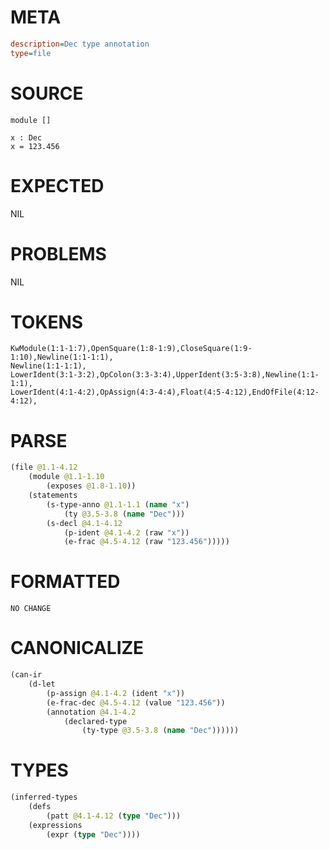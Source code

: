 # META
~~~ini
description=Dec type annotation
type=file
~~~
# SOURCE
~~~roc
module []

x : Dec
x = 123.456
~~~
# EXPECTED
NIL
# PROBLEMS
NIL
# TOKENS
~~~zig
KwModule(1:1-1:7),OpenSquare(1:8-1:9),CloseSquare(1:9-1:10),Newline(1:1-1:1),
Newline(1:1-1:1),
LowerIdent(3:1-3:2),OpColon(3:3-3:4),UpperIdent(3:5-3:8),Newline(1:1-1:1),
LowerIdent(4:1-4:2),OpAssign(4:3-4:4),Float(4:5-4:12),EndOfFile(4:12-4:12),
~~~
# PARSE
~~~clojure
(file @1.1-4.12
	(module @1.1-1.10
		(exposes @1.8-1.10))
	(statements
		(s-type-anno @1.1-1.1 (name "x")
			(ty @3.5-3.8 (name "Dec")))
		(s-decl @4.1-4.12
			(p-ident @4.1-4.2 (raw "x"))
			(e-frac @4.5-4.12 (raw "123.456")))))
~~~
# FORMATTED
~~~roc
NO CHANGE
~~~
# CANONICALIZE
~~~clojure
(can-ir
	(d-let
		(p-assign @4.1-4.2 (ident "x"))
		(e-frac-dec @4.5-4.12 (value "123.456"))
		(annotation @4.1-4.2
			(declared-type
				(ty-type @3.5-3.8 (name "Dec"))))))
~~~
# TYPES
~~~clojure
(inferred-types
	(defs
		(patt @4.1-4.12 (type "Dec")))
	(expressions
		(expr (type "Dec"))))
~~~
